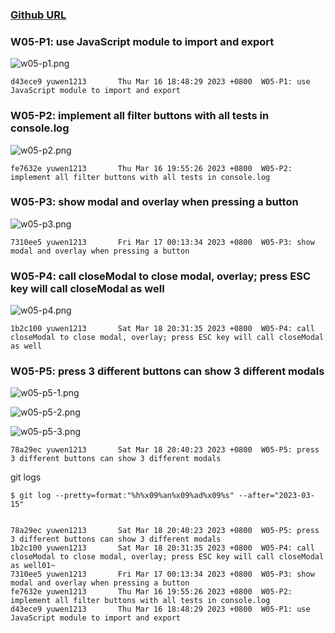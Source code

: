 ### [Github URL](https://github.com/yuwen1213/1112-1N-js-demo-211410740.git)

### W05-P1: use JavaScript module to import and export

![w05-p1.png](https://hlbovfzvhsftjuylmwlc.supabase.co/storage/v1/object/public/demo-40/md_1N_img/w05-p1.png)

```
d43ece9 yuwen1213       Thu Mar 16 18:48:29 2023 +0800  W05-P1: use JavaScript module to import and export
```

### W05-P2: implement all filter buttons with all tests in console.log

![w05-p2.png](https://hlbovfzvhsftjuylmwlc.supabase.co/storage/v1/object/public/demo-40/md_1N_img/w05-p2.png)

```
fe7632e yuwen1213       Thu Mar 16 19:55:26 2023 +0800  W05-P2: implement all filter buttons with all tests in console.log
```

### W05-P3: show modal and overlay when pressing a button

![w05-p3.png](https://hlbovfzvhsftjuylmwlc.supabase.co/storage/v1/object/public/demo-40/md_1N_img/w05-p3.png)

```
7310ee5 yuwen1213       Fri Mar 17 00:13:34 2023 +0800  W05-P3: show modal and overlay when pressing a button
```

### W05-P4: call closeModal to close modal, overlay; press ESC key will call closeModal as well

![w05-p4.png](https://hlbovfzvhsftjuylmwlc.supabase.co/storage/v1/object/public/demo-40/md_1N_img/w05-p4.png)

```
1b2c100 yuwen1213       Sat Mar 18 20:31:35 2023 +0800  W05-P4: call closeModal to close modal, overlay; press ESC key will call closeModal as well
```

### W05-P5: press 3 different buttons can show 3 different modals

![w05-p5-1.png](https://hlbovfzvhsftjuylmwlc.supabase.co/storage/v1/object/public/demo-40/md_1N_img/w05-p5-1.png)

![w05-p5-2.png](https://hlbovfzvhsftjuylmwlc.supabase.co/storage/v1/object/public/demo-40/md_1N_img/w05-p5-2.png)

![w05-p5-3.png](https://hlbovfzvhsftjuylmwlc.supabase.co/storage/v1/object/public/demo-40/md_1N_img/w05-p5-3.png)

```
78a29ec yuwen1213       Sat Mar 18 20:40:23 2023 +0800  W05-P5: press 3 different buttons can show 3 different modals
```

git logs

```
$ git log --pretty=format:"%h%x09%an%x09%ad%x09%s" --after="2023-03-15"


78a29ec yuwen1213       Sat Mar 18 20:40:23 2023 +0800  W05-P5: press 3 different buttons can show 3 different modals
1b2c100 yuwen1213       Sat Mar 18 20:31:35 2023 +0800  W05-P4: call closeModal to close modal, overlay; press ESC key will call closeModal as well01~
7310ee5 yuwen1213       Fri Mar 17 00:13:34 2023 +0800  W05-P3: show modal and overlay when pressing a button
fe7632e yuwen1213       Thu Mar 16 19:55:26 2023 +0800  W05-P2: implement all filter buttons with all tests in console.log
d43ece9 yuwen1213       Thu Mar 16 18:48:29 2023 +0800  W05-P1: use JavaScript module to import and export
```
